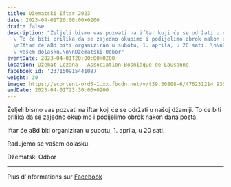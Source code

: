 ```yaml
---
title: Džematski Iftar 2023
date: 2023-04-01T20:00:00+0200
draft: false
description: "Željeli bismo vas pozvati na iftar koji će se održati u našoj džamiji.\
  \ To će biti prilika da se zajedno okupimo i podijelimo obrok nakon dana posta.\n\
  \nIftar će aBd biti organiziran u subotu, 1. aprila, u 20 sati. \n\nRadujemo se\
  \ vašem dolasku.\n\nDžematski Odbor"
eventDate: 2023-04-01T20:00:00+0200
location: Džemat Lozana - Association Bosniaque de Lausanne
facebook_id: '237150915441087'
weight: 30
image: https://scontent-ord5-1.xx.fbcdn.net/v/t39.30808-6/476231214_935500385377228_3500090740640109385_n.jpg?_nc_cat=101&ccb=1-7&_nc_sid=9e60e4&_nc_ohc=x9ZH3WgUxd0Q7kNvwGD2Ejp&_nc_oc=Adm2ZNZgKBgFt_qnhGsDDT-lc5aYUlfO4mz5jNw_qt9DR3m4o_gvkIkWo6rbv9oZWLk&_nc_zt=23&_nc_ht=scontent-ord5-1.xx&edm=ABTKTjYEAAAA&_nc_gid=lMR1ru2mYyQFy06LeYxdaA&oh=00_AfV91GNWnuep5eTjX2FA6LFgvWWS9A35YV_kbCQYxmd3dw&oe=68B6F4DA
endDate: 2023-04-01T23:30:00+0200
---
```


Željeli bismo vas pozvati na iftar koji će se održati u našoj džamiji. To će biti prilika da se zajedno okupimo i podijelimo obrok nakon dana posta.

Iftar će aBd biti organiziran u subotu, 1. aprila, u 20 sati. 

Radujemo se vašem dolasku.

Džematski Odbor

---

Plus d'informations sur [Facebook](https://facebook.com/events/237150915441087)
